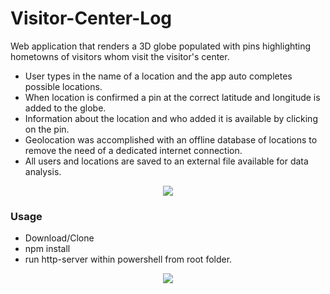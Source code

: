 # Visitor-Center-Log
Web application that renders a 3D globe populated with pins highlighting hometowns of visitors whom visit the visitor's center.

- User types in the name of a location and the app auto completes possible locations.
- When location is confirmed a pin at the correct latitude and longitude is added to the globe.
- Information about the location and who added it is available by clicking on the pin.
- Geolocation was accomplished with an offline database of locations to remove the need of a dedicated internet connection.
- All users and locations are saved to an external file available for data analysis.

<p align="center">
  <img style="margin: auto;" src ="images/preview.gif" />
</p>

### Usage

- Download/Clone
- npm install
- run http-server within powershell from root folder.

<p align="center">
  <img style="margin: auto;" src ="images/setup.gif" />
</p>
